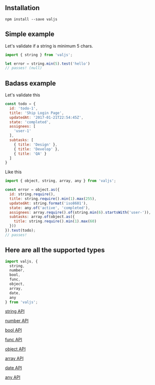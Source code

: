 ## Installation
```
npm install --save valjs
```

## Simple example
Let's validate if a string is minimum 5 chars.
```javascript
import { string } from 'valjs';

let error = string.min(5).test('hello')
// passes! (null)
```

## Badass example
Let's validate this
```javascript
const todo = {
  id: 'todo-1',
  title: 'Ship Login Page',
  updatedAt: '2017-01-21T22:54:45Z',
  state: 'completed',
  assignees: [
    'user-1'
  ],
  subtasks: [
    { title: 'Design' },
    { title: 'Develop' },
    { title: 'QA' }
  ]
}
```
Like this
```javascript
import { object, string, array, any } from 'valjs';

const error = object.as({
  id: string.require(),
  title: string.require().min(1).max(255),
  updatedAt: string.format('iso8601'),
  state: any.of('active', 'completed'),
  assignees: array.require().of(string.min(6).startsWith('user-')),
  subtasks: array.of(object.as({
    title: string.require().min(1).max(60)
  }))
}).test(todo);
// passes!
```

## Here are all the supported types
```javascript
import valjs, {
  string,
  number,
  bool,
  func,
  object,
  array,
  date,
  any
} from 'valjs';
```
[string API](https://github.com/swipesapp/valjs/blob/master/docs/string.md)

[number API](https://github.com/swipesapp/valjs/blob/master/docs/number.md)

[bool API](https://github.com/swipesapp/valjs/blob/master/docs/bool.md)

[func API](https://github.com/swipesapp/valjs/blob/master/docs/func.md)

[object API](https://github.com/swipesapp/valjs/blob/master/docs/object.md)

[array API](https://github.com/swipesapp/valjs/blob/master/docs/array.md)

[date API](https://github.com/swipesapp/valjs/blob/master/docs/date.md)

[any API](https://github.com/swipesapp/valjs/blob/master/docs/any.md)
